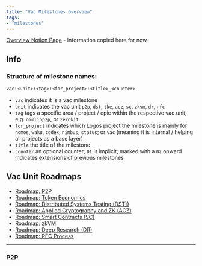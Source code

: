```yaml
---
title: "Vac Milestones Overview"
tags:
- "milestones"
---
```


[Overview Notion Page](https://www.notion.so/Vac-Roadmap-907df7eeac464143b00c6f49a20bb632?pvs=4) - Information copied here for now

## Info
### Structure of milestone names:

`vac:<unit>:<tag>:<for_project>:<title>_<counter>`
- `vac` indicates it is a vac milestone
- `unit` indicates the vac unit `p2p`, `dst`, `tke`, `acz`, `sc`, `zkvm`, `dr`, `rfc`
- `tag` tags a specific area / project / epic within the respective vac unit, e.g. `nimlibp2p`, or `zerokit`
- `for_project` indicates which Logos project the milestone is mainly for `nomos`, `waku`, `codex`, `nimbus`, `status`; or `vac` (meaning it is internal / helping all projects as a base layer)
- `title` the title of the milestone
- `counter` an optional counter; `01` is implicit; marked with a `02` onward indicates extensions of previous milestones

## Vac Unit Roadmaps
- [Roadmap: P2P](https://www.notion.so/Roadmap-P2P-a409c34cb95b4b81af03f60cbf32f9c1?pvs=21)
- [Roadmap: Token Economics](https://www.notion.so/Roadmap-Token-Economics-e91f1cb58ebc4b1eb46b074220f535d0?pvs=21)
- [Roadmap: Distributed Systems Testing (DST))](https://www.notion.so/Roadmap-Distributed-Systems-Testing-DST-4ef0d8694d3e40d6a0cfe706855c43e6?pvs=21)
- [Roadmap: Applied Cryptography and ZK (ACZ)](https://www.notion.so/Roadmap-Applied-Cryptography-and-ZK-ACZ-00b3ba101fae4a099a2d7af2144ca66c?pvs=21)
- [Roadmap: Smart Contracts (SC)](https://www.notion.so/Roadmap-Smart-Contracts-SC-e60e0103cad543d5832144d5dd4611a0?pvs=21)
- [Roadmap: zkVM](https://www.notion.so/Roadmap-zkVM-59cb588bd2404e659633e008101310b5?pvs=21)
- [Roadmap: Deep Research (DR)](https://www.notion.so/Roadmap-Deep-Research-DR-561a864c890549c3861bf52ab979d7ab?pvs=21)
- [Roadmap: RFC Process](https://www.notion.so/Roadmap-RFC-Process-f8516d19132b41a0beb29c24510ebc09?pvs=21)

--- 

### P2P
```mermaid

```